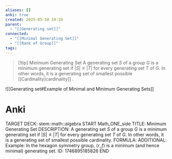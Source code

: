 ```yaml
---
aliases: []
anki: true
created: 2025-05-10 19:19
parent:
  - "[[Generating set]]"
connected:
  - "[[Minimal Generating Set]]"
  - "[[Rank of Group]]"
tags:
---
```


> [!tip] Minimum Generating Set
A generating set $S$ of a group $G$ 
is a minimum generating set if $|S| \leq |T|$ for every generating set $T$ of $G$. 
In other words, it is a generating set of smallest possible [[Cardinality|cardinality]] .

![[Generating set#Example of Minimal and Minimum Generating Sets]]

# Anki
TARGET DECK: stem::math::algebra
START
Math_ONE_side
TITLE: Minimum Generating Set
DESCRIPTION: A generating set $S$ of a group $G$ is a minimum generating set if $|S| \leq |T|$ for every generating set $T$ of $G$. In other words, it is a generating set of smallest possible cardinality.
FORMULA: 
ADDITIONAL: Example: In the hexagon symmetry group, $\langle r, f \rangle$ is a minimum (and hence minimal) generating set.
ID: 1746895185826
END
